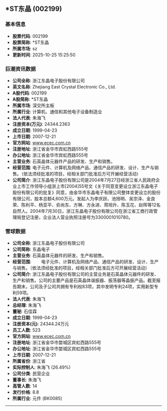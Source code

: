 ## *ST东晶 (002199)

### 基本信息

- **股票代码**: 002199
- **股票简称**: *ST东晶
- **所属市场**: sz
- **更新时间**: 2025-10-25 15:25:50

### 巨潮资讯数据

- **公司全称**: 浙江东晶电子股份有限公司
- **英文名称**: Zhejiang East Crystal Electronic Co., Ltd.
- **A股代码**: 002199
- **A股简称**: *ST东晶
- **所属市场**: 深交所主板
- **所属行业**: 计算机、通信和其他电子设备制造业
- **法人代表**: 朱海飞
- **注册资本(万元)**: 24344.2363
- **成立日期**: 1999-04-23
- **上市日期**: 2007-12-21
- **官方网站**: www.ecec.com.cn
- **注册地址**: 浙江省金华市宾虹西路555号
- **办公地址**: 浙江省金华市宾虹西路555号
- **主营业务**: 石英晶体元器件产品的研发、生产和销售。
- **经营范围**: 电子元件、计算机及网络产品、通信产品的研发、设计、生产与销售。（依法须经批准的项目，经相关部门批准后方可开展经营活动）
- **公司简介**: 浙江东晶电子股份有限公司是2004年7月27日经浙江省人民政府企业上市工作领导小组浙上市[2004]55号文《关于同意变更设立浙江东晶电子股份有限公司的批复》同意，由金华市东晶电子有限公司整体变更设立的股份有限公司，股本总额4,600万元。发起人为李庆跃、池旭明、吴宗泽、金良荣、陈利平、杨亚平、俞尚东、方琳、方永进、蒋旭升、陈玉花、赵晖等12名自然人。2004年7月30日，浙江东晶电子股份有限公司在浙江省工商行政管理局登记注册，企业法人营业执照注册号为3300001010780。

### 雪球数据

- **公司全称**: 浙江东晶电子股份有限公司
- **公司简称**: 东晶电子
- **主营业务**: 石英晶体元器件的研发、生产和销售。
- **经营范围**: 　　电子元件、计算机及网络产品、通信产品的研发、设计、生产与销售。（依法须经批准的项目，经相关部门批准后方可开展经营活动）
- **公司简介**: 浙江东晶电子股份有限公司的主营业务是石英晶体元器件的研发、生产和销售。公司的主要产品是石英晶体谐振器、振荡器等晶振产品。截至报告期末，公司及子公司共拥有专利权83项，其中发明专利24项，实用新型专利59项。
- **法人代表**: 朱海飞
- **总经理**: 朱海飞
- **董秘**: 石佳霖
- **成立日期**: 1999-04-23
- **注册资本(元)**: 24344.24万元
- **员工人数**: 523
- **官方网站**: www.ecec.com.cn
- **注册地址**: 浙江省金华市婺城区宾虹西路555号
- **办公地址**: 浙江省金华市婺城区宾虹西路555号
- **上市日期**: 2007-12-21
- **所属省份**: 浙江省
- **实际控制人**: 朱海飞 (26.49%)
- **公司分类**: 民营企业
- **董事长**: 朱海飞
- **高管人数**: 14
- **发行价格**: 8.8
- **所属行业**: 元件 (BK0085)

---